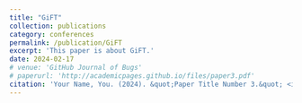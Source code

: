 ```yaml
---
title: "GiFT"
collection: publications
category: conferences
permalink: /publication/GiFT
excerpt: 'This paper is about GiFT.'
date: 2024-02-17
# venue: 'GitHub Journal of Bugs'
# paperurl: 'http://academicpages.github.io/files/paper3.pdf'
citation: 'Your Name, You. (2024). &quot;Paper Title Number 3.&quot; <i>GitHub Journal of Bugs</i>. 1(3).'
---
```


